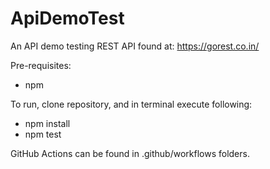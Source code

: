 # ApiDemoTest
An API demo testing REST API found at:
https://gorest.co.in/

Pre-requisites:
- npm

To run, clone repository, and in terminal execute following:
- npm install
- npm test

GitHub Actions can be found in .github/workflows folders.

